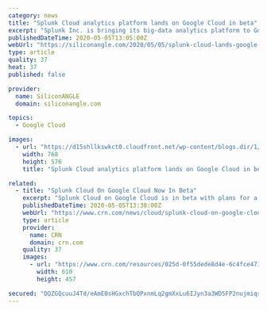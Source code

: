 ```yaml
---
category: news
title: "Splunk Cloud analytics platform lands on Google Cloud in beta"
excerpt: "Splunk Inc. is bringing its big-data analytics platform to Google Cloud and integrating it with a number of Google Cloud services to enable enterprises to get more actionable insights from their data and drive faster decision-making."
publishedDateTime: 2020-05-05T13:05:00Z
webUrl: "https://siliconangle.com/2020/05/05/splunk-cloud-lands-google-cloud-beta/"
type: article
quality: 37
heat: 37
published: false

provider:
  name: SiliconANGLE
  domain: siliconangle.com

topics:
  - Google Cloud

images:
  - url: "https://d15shllkswkct0.cloudfront.net/wp-content/blogs.dir/1/files/2020/05/16730173_10154878156707752_4045546554994927923_n-768x576.jpg"
    width: 768
    height: 576
    title: "Splunk Cloud analytics platform lands on Google Cloud in beta"

related:
  - title: "Splunk Cloud On Google Cloud Now In Beta"
    excerpt: "Splunk Cloud on Google Cloud is in beta with plans for a full rollout this year to help customers mine data while benefiting from the No. 3 cloud provider’s infrastructure and technology capabilities"
    publishedDateTime: 2020-05-05T13:38:00Z
    webUrl: "https://www.crn.com/news/cloud/splunk-cloud-on-google-cloud-now-in-beta"
    type: article
    provider:
      name: CRN
      domain: crn.com
    quality: 37
    images:
      - url: "https://www.crn.com/resources/025d-0f55dede8d4e-6c4fce471b7e-1000/splunk-sign.jpg"
        width: 610
        height: 457

secured: "DQZGQcuuJ4Td/eAmE0sHGxchTbQPxnmLq2gmXxLu6IJyn3a3WD5FP2nujmiqrs91jmie3igV2s7k/dKARlwEc75Wd1cwh/bHTDWEYBuRlM2BufV5OjOHQ99T0KEkR08bIw4fYryVYuJg0C4qFCD50jy7XcuVfmfY6LdXAzfvs58QDADAmwLPbUAGl5dF9ghz7QPnG1EcdOWX4CySZZkvKO+U0T0VI1KlOwe/ooEwZud+A8V87sw00gNuVx/W/Va3DwtdexWHd+2x44rdmBhPL7xreZCIjbtyW9kfADdmBOKFRq3QoQOldZZM3Pr1kyBte82RTNmrMQe1IHGuAGb8GLYUidIdFcWfU0997qIxWaV7eorZR8/gf4KBlkxyYJtNVdy4RMCygV4n8BwLhhMPnTrtBcgWkGbGdSHu0aK5do86mN4Prw12feoFx9aR6CF9KVtqsuITsTPOEjl+MWobi5w9j0KAINhrqzG8MWcJ3ns=;vq0cA84BL1AwjG/G9v9KXg=="
---
```


